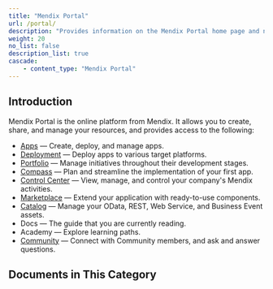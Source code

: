 ```yaml
---
title: "Mendix Portal"
url: /portal/
description: "Provides information on the Mendix Portal home page and navigation."
weight: 20
no_list: false 
description_list: true 
cascade:
    - content_type: "Mendix Portal"
---
```


## Introduction

Mendix Portal is the online platform from Mendix. It allows you to create, share, and manage your resources, and provides access to the following:

* [Apps](/developerportal/) — Create, deploy, and manage apps. 
* [Deployment](/deployment/) — Deploy apps to various target platforms.
* [Portfolio](/developerportal/portfolio-management/) — Manage initiatives throughout their development stages.
* [Compass](/developerportal/compass/) — Plan and streamline the implementation of your first app.
* [Control Center](/control-center/) — View, manage, and control your company's Mendix activities.
* [Marketplace](/appstore/) — Extend your application with ready-to-use components.
* [Catalog](/catalog/) — Manage your OData, REST, Web Service, and Business Event assets.
* Docs — The guide that you are currently reading.
* Academy — Explore learning paths.
* [Community](/community-tools/) — Connect with Community members, and ask and answer questions.

## Documents in This Category